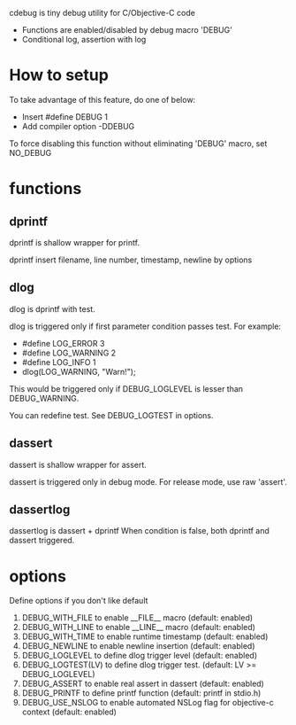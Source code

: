 cdebug is tiny debug utility for C/Objective-C code

* Functions are enabled/disabled by debug macro 'DEBUG'
* Conditional log, assertion with log

# How to setup
To take advantage of this feature, do one of below:
* Insert #define DEBUG 1
* Add compiler option -DDEBUG

To force disabling this function without eliminating 'DEBUG' macro, set NO\_DEBUG

# functions
## dprintf
dprintf is shallow wrapper for printf.

dprintf insert filename, line number, timestamp, newline by options

## dlog
dlog is dprintf with test.

dlog is triggered only if first parameter condition passes test.
For example:
* #define LOG\_ERROR 3
* #define LOG\_WARNING 2
* #define LOG\_INFO 1
* dlog(LOG\_WARNING, "Warn!");

This would be triggered only if DEBUG\_LOGLEVEL is lesser than DEBUG\_WARNING.

You can redefine test. See DEBUG\_LOGTEST in options.

## dassert
dassert is shallow wrapper for assert.

dassert is triggered only in debug mode. For release mode, use raw 'assert'.

## dassertlog
dassertlog is dassert + dprintf
When condition is false, both dprintf and dassert triggered.

# options
Define options if you don't like default
1. DEBUG\_WITH\_FILE to enable \_\_FILE\_\_ macro (default: enabled)
1. DEBUG\_WITH\_LINE to enable \_\_LINE\_\_ macro (default: enabled)
1. DEBUG\_WITH\_TIME to enable runtime timestamp (default: enabled)
1. DEBUG\_NEWLINE to enable newline insertion (default: enabled)
1. DEBUG\_LOGLEVEL to define dlog trigger level (default: enabled)
1. DEBUG\_LOGTEST(LV) to define dlog trigger test. (default: LV >= DEBUG\_LOGLEVEL)
1. DEBUG\_ASSERT to enable real assert in dassert (default: enabled)
1. DEBUG\_PRINTF to define printf function (default: printf in stdio.h)
1. DEBUG\_USE\_NSLOG to enable automated NSLog flag for objective-c context (default: enabled)